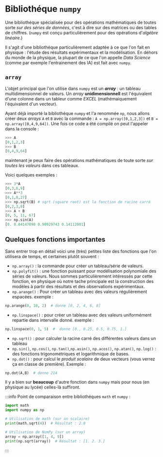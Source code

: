# Bibliothéque `numpy`

Une bibliothéque spécialisée pour des opérations mathématiques de toutes sorte *sur des séries de données*, c'est à dire sur des matrices ou des tables de chiffres. (`numpy` est conçu particulièrement pour des opérations d'*algèbre linéaire*.)

Il s'agit d'une bibliothéque particulièrement adaptée à ce que l'on fait en physique : l'étude des résultats expérimentaux et la modélisation. En déhors du monde de la physique, la plupart de ce que l'on appelle *Data Science* (comme par exemple l'entrainement des IA) est fait avec `numpy`.

## `array`

L'objet principal que l'on utilise dans `numpy` est un ***array*** : un tableau multidimensionnel de valeurs. Un *array* **unidimensionnell** est l'équivalent d'une colonne dans un tableur comme *EXCEL* (mathémaiquement l'équivalent d'un vecteur). 

Ayant déjà importé la bibliothéque `numpy` et l'a renommée `np`, nous allons créer deux *arrays* `A` et `B` avec la commande : `A = np.array([0,1,2,3])` et `B = np.array([0,4,9,64])`. Une fois ce code a été compilé on peut l'appeler dans la console : 
```python
>>> A
[0,1,2,3]
>>> B
[0,4,9,64]
```
maintenant je peux faire des opérations mathématiques de toute sorte *sur toutes les valeurs* dans ces tableaux. 

Voici quelques exemples : 
```python
>>> 3*A
[0,3,6,9]
>>> A**3
[0,1,8,27]
>>> np.sqrt(B) # sqrt (square root) est la fonction de racine carré
[0,2,3,8]
>>> A + B 
[0, 5, 11, 67]
>>> np.sin(A)
[0. 0.84147098 0.90929743 0.14112001]
```

## Quelques fonctions importantes

Sans entrer trop en détail voici une (très) petites liste des fonctions que l'on utilisera de temps, et certaines plutôt souvent : 

- `np.array()` : la commande pour créer un tableau/série de valeurs. 
- `np.polyfit()` : une fonction puissant pour modélisation polynomiale des séries de valeurs. Nous sommes particulièrement intéressés par cette fonction, en physique où notre tache principale est la construction des modèles à partir des résultats et des observations expérimentaux. 
- `np.arange()` : Pour créer un tableau avec des valeurs régulièrement espacées. exemple : 
```python
np.arange(0, 10, 2)  # donne [0, 2, 4, 6, 8]
```
- `np.linspace()` : pour créer un tableau avec des valeurs uniformément repartie dans intervalle donné. exemple : 
```python
np.linspace(0, 1, 5)  #  donne [0., 0.25, 0.5, 0.75, 1.]
```
- `np.sqrt()` : pour calculer la racine carré des différentes valeurs dans un tableau
- `np.sin()`, `np.cos()`, `np.tan()`,`np.asin()`, `np.acos()`, `np.atan()`, `np.log()` : des fonctions trigonométriques et logarithmique de bases. 
- `np.dot()` : pour calcul le *produit scalaire* de deux vecteurs (vous verrez ça en classe de première). Exemple : 
```python
np.dot(A,B)  # donne 214
```
Il y a bien sur **beaucoup** d'autre fonction dans `numpy` mais pour nous (en physique au lycée) celles-là suffiront. 

:::info
Point de comparaison entre bibliothéques `math` et `numpy` : 

```python
import math
import numpy as np

# Utilisation de math (sur un scalaire)
print(math.sqrt(4))  # Résultat : 2.0

# Utilisation de NumPy (sur un array)
array = np.array([1, 4, 9])
print(np.sqrt(array))  # Résultat : [1. 2. 3.]
```
:::